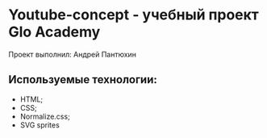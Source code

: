 # Youtube-concept - учебный проект Glo Academy
Проект выполнил: Андрей Пантюхин


## Используемые технологии:
- HTML;
- CSS;
- Normalize.css;
- SVG sprites
